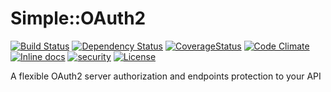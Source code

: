 # Simple::OAuth2
[![Build Status](https://travis-ci.org/0bman/simple_oauth2.svg?branch=master)](https://travis-ci.org/0bman/simple_oauth2)
[![Dependency Status](https://gemnasium.com/badges/github.com/0bman/simple_oauth2.svg)](https://gemnasium.com/github.com/0bman/simple_oauth2)
[![CoverageStatus](https://coveralls.io/repos/github/0bman/simple_oauth2/badge.svg?branch=master)](https://coveralls.io/github/0bman/simple_oauth2?branch=master)
[![Code Climate](https://codeclimate.com/github/0bman/simple_oauth2/badges/gpa.svg)](https://codeclimate.com/github/0bman/simple_oauth2)
[![Inline docs](http://inch-ci.org/github/0bman/simple_oauth2.svg?branch=master)](http://inch-ci.org/github/0bman/simple_oauth2)
[![security](https://hakiri.io/github/0bman/simple_oauth2/master.svg)](https://hakiri.io/github/0bman/simple_oauth2/master)
[![License](http://img.shields.io/badge/license-MIT-brightgreen.svg)](https://github.com/0bman/simple_oauth2/blob/master/LICENSE)

A flexible OAuth2 server authorization and endpoints protection to your API
